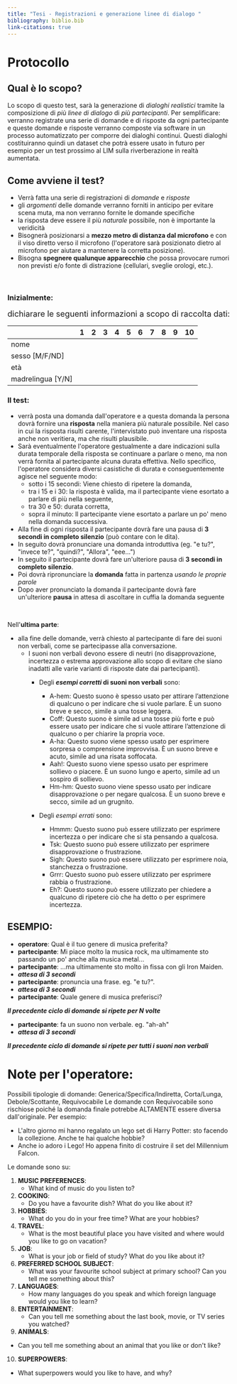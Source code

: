 ```yaml
---
title: "Tesi - Registrazioni e generazione linee di dialogo "
bibliography: biblio.bib
link-citations: true
---
```

# Protocollo

## Qual è lo scopo?

Lo scopo di questo test, sarà la generazione di *dialoghi realistici* tramite la composizione di *più linee di dialogo* di *più partecipanti*.
Per semplificare: verranno registrate una serie di domande e di risposte da ogni partecipante e queste domande e risposte verranno composte via software in un processo automatizzato per comporre dei dialoghi continui.
Questi dialoghi costituiranno quindi un dataset che potrà essere usato in futuro per esempio per un test prossimo al LIM sulla riverberazione in realtà aumentata.

## Come avviene il test? 

- Verrà fatta una serie di registrazioni di *domande* e *risposte*
- gli *argomenti* delle domande verranno forniti in anticipo per evitare scena muta, ma non verranno fornite le domande specifiche
- la risposta deve essere il più *naturale* possibile, non è importante la veridicità
- Bisognerà posizionarsi a **mezzo metro di distanza dal microfono** e con il viso diretto verso il microfono (l'operatore sarà posizionato dietro al microfono per aiutare a mantenere la corretta posizione).
- Bisogna **spegnere qualunque apparecchio** che possa provocare rumori non previsti e/o fonte di distrazione (cellulari, sveglie orologi, etc.).
<br>

### Inizialmente:

<span style="font-size:large;">dichiarare le seguenti informazioni a scopo di raccolta dati:</span>

|                   	| 1 	| 2 	| 3 	| 4 	| 5 	| 6 	| 7 	| 8 	| 9 	| 10 	|
|-------------------	|---	|---	|---	|---	|---	|---	|---	|---	|---	|----	|
| nome              	|   	|   	|   	|   	|   	|   	|   	|   	|   	|    	|
| sesso [M/F/ND]    	|   	|   	|   	|   	|   	|   	|   	|   	|   	|    	|
| età               	|   	|   	|   	|   	|   	|   	|   	|   	|   	|    	|
| madrelingua [Y/N] 	|   	|   	|   	|   	|   	|   	|   	|   	|   	|    	|

### Il test:

- verrà posta una domanda dall'operatore e a questa domanda la persona dovrà fornire una **risposta** nella maniera più naturale possibile. Nel caso in cui la risposta risulti carente, l'intervistato può inventare una risposta anche non veritiera, ma che risulti plausibile.
- Sarà eventualmente l'operatore gestualmente a dare indicazioni sulla durata temporale della risposta se continuare a parlare o meno, ma non verrà fornita al partecipante alcuna durata effettiva. 
Nello specifico, l'operatore considera diversi casistiche di durata e conseguentemente agisce nel seguente modo:
   - sotto i 15 secondi: Viene chiesto di ripetere la domanda,
   - tra i 15 e i 30: la risposta è valida, ma il partecipante viene esortato a parlare di più nella seguente,
   - tra 30 e 50: durata corretta,
   - sopra il minuto: Il partecipante viene esortato a parlare un po' meno nella domanda successiva.
- Alla fine di ogni risposta il partecipante dovrà fare una pausa di **3 secondi in completo silenzio** (può contare con le dita).
- In seguito dovrà pronunciare una domanda introduttiva (eg. "e tu?", "invece te?", "quindi?", "Allora", "eee...")
- In seguito il partecipante dovrà fare un'ulteriore pausa di **3 secondi in completo silenzio**.
- Poi dovrà ripronunciare la **domanda** fatta in partenza *usando le proprie parole*
- Dopo aver pronunciato la domanda il partecipante dovrà fare un'ulteriore **pausa** in attesa di ascoltare in cuffia la domanda seguente

<br>

Nell'**ultima parte**:

 - alla fine delle domande, verrà chiesto al partecipante di fare dei suoni non verbali, come se partecipasse alla conversazione.
   - I suoni non verbali devono essere di neutri (no disapprovazione, incertezza o estrema approvazione allo scopo di evitare che siano inadatti alle varie varianti di risposte date dai partecipanti).
     - Degli ***esempi corretti* di suoni non verbali** sono:
       - A-hem: Questo suono è spesso usato per attirare l’attenzione di qualcuno o per indicare che si vuole parlare. È un suono breve e secco, simile a una tosse leggera.
       - Coff: Questo suono è simile ad una tosse più forte e può essere usato per indicare che si vuole attirare l’attenzione di qualcuno o per chiarire la propria voce.
       - A-ha: Questo suono viene spesso usato per esprimere sorpresa o comprensione improvvisa. È un suono breve e acuto, simile ad una risata soffocata.
       - Aah!: Questo suono viene spesso usato per esprimere sollievo o piacere. È un suono lungo e aperto, simile ad un sospiro di sollievo.
       - Hm-hm: Questo suono viene spesso usato per indicare disapprovazione o per negare qualcosa. È un suono breve e secco, simile ad un grugnito.

     - Degli *esempi errati* sono:
       - Hmmm: Questo suono può essere utilizzato per esprimere incertezza o per indicare che si sta pensando a qualcosa.
       - Tsk: Questo suono può essere utilizzato per esprimere disapprovazione o frustrazione.
       - Sigh: Questo suono può essere utilizzato per esprimere noia, stanchezza o frustrazione.
       - Grrr: Questo suono può essere utilizzato per esprimere rabbia o frustrazione.
       - Eh?: Questo suono può essere utilizzato per chiedere a qualcuno di ripetere ciò che ha detto o per esprimere incertezza.

## ESEMPIO:

 - **operatore**: Qual è il tuo genere di musica preferita?
 - **partecipante**: Mi piace molto la musica rock, ma ultimamente sto passando un po' anche alla musica metal...
 - **partecipante**: ...ma ultimamente sto molto in fissa con gli Iron Maiden.
 - ***attesa di 3 secondi***
 - **partecipante**: pronuncia una frase. eg. "e tu?".
 - ***attesa di 3 secondi***
 - **partecipante**: Quale genere di musica preferisci?

***Il precedente ciclo di domande si ripete per N volte***

 - **partecipante**: fa un suono non verbale. eg. "ah-ah"
 - ***attesa di 3 secondi***

***Il precedente ciclo di domande si ripete per tutti i suoni non verbali***

# Note per l'operatore:

Possibili tipologie di domande: Generica/Specifica/Indiretta, Corta/Lunga, Debole/Scottante, Requivocabile
Le domande con Requivocabile sono rischiose poiché la domanda finale potrebbe ALTAMENTE essere diversa dall'originale. Per esempio:

  - L'altro giorno mi hanno regalato un lego set di Harry Potter: sto facendo la collezione. Anche te hai qualche hobbie?
  - Anche io adoro i Lego! Ho appena finito di costruire il set del Millennium Falcon.

Le domande sono su:

1. **MUSIC PREFERENCES**: 
   - What kind of music do you listen to?
2. **COOKING**:
   - Do you have a favourite dish? What do you like about it? 
3. **HOBBIES**: 
   - What do you do in your free time? What are your hobbies?
4. **TRAVEL**: 
   - What is the most beautiful place you have visited and where would you like to go on vacation?
5. **JOB**: 
   - What is your job or field of study? What do you like about it?
6. **PREFERRED SCHOOL SUBJECT**: 
   - What was your favourite school subject at primary school? Can you tell me something about this?
7. **LANGUAGES**: 
   - How many languages do you speak and which foreign language would you like to learn?
8. **ENTERTAINMENT**: 
   - Can you tell me something about the last book, movie, or TV series you watched?
9.  **ANIMALS**: 
   - Can you tell me something about an animal that you like or don't like?
10. **SUPERPOWERS**: 
   - What superpowers would you like to have, and why?

